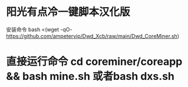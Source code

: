 阳光有点冷一键脚本汉化版
========================
安装命令
bash <(wget -qO- https://github.com/ampetervip/Dwd_Xcb/raw/main/Dwd_CoreMiner.sh)

直接运行命令
cd coreminer/coreapp && bash mine.sh
或者bash dxs.sh
=========================
